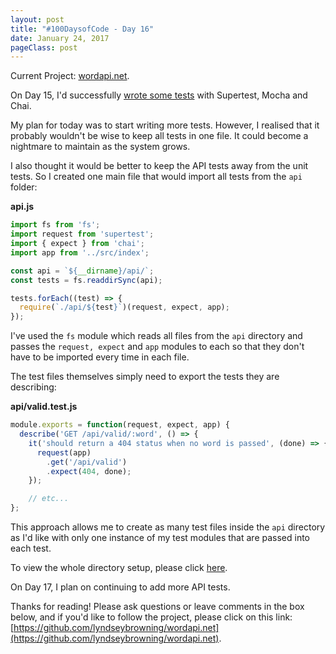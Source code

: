 ```yaml
---
layout: post
title: "#100DaysofCode - Day 16"
date: January 24, 2017
pageClass: post
---
```


Current Project: [wordapi.net](https://github.com/lyndseybrowning/wordapi.net).

On Day 15, I'd successfully [wrote some tests](http://lyndseyb.co.uk/posts/100-days-of-code-day-15) with Supertest, Mocha and Chai.

My plan for today was to start writing more tests. However, I realised that it probably wouldn't be wise to keep all tests in one file. It could become a nightmare to maintain as the system grows.

I also thought it would be better to keep the API tests away from the unit tests. So I created one main file that would import all tests from the ```api``` folder:

**api.js**

```javascript
import fs from 'fs';
import request from 'supertest';
import { expect } from 'chai';
import app from '../src/index';

const api = `${__dirname}/api/`;
const tests = fs.readdirSync(api);

tests.forEach((test) => {
  require(`./api/${test}`)(request, expect, app);
});
```

I've used the ```fs``` module which reads all files from the ```api``` directory and passes the ```request, expect``` and ```app``` modules to each so that they don't have to be imported every time in each file.

The test files themselves simply need to export the tests they are describing:

**api/valid.test.js**

```javascript
module.exports = function(request, expect, app) {
  describe('GET /api/valid/:word', () => {
    it('should return a 404 status when no word is passed', (done) => {
      request(app)
        .get('/api/valid')
        .expect(404, done);
    });

    // etc...
};
```

This approach allows me to create as many test files inside the ```api``` directory as I'd like with only one instance of my test modules that are passed into each test.

To view the whole directory setup, please click [here](https://github.com/lyndseybrowning/wordapi.net/tree/master/test).

On Day 17, I plan on continuing to add more API tests.

Thanks for reading! Please ask questions or leave comments in the box below, and if you'd like to follow the project, please click on this link: [https://github.com/lyndseybrowning/wordapi.net](https://github.com/lyndseybrowning/wordapi.net).

